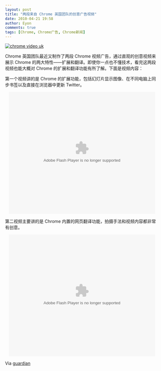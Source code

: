 ```yaml
---
layout: post
title: "两段来自 Chrome 英国团队的创意广告视频"
date: 2010-04-21 19:58
author: Eyon
comments: true
tags: [Chrome, Chrome广告, Chrome新闻]
---
```

<a href="http://img.chromi.org/2010/04/chrome-video-uk.png">![](http://img.chromi.org/2010/04/chrome-video-uk-550x329.png "chrome video uk")</a>

Chrome 英国团队最近又制作了两段 Chrome 视频广告，通过直观的创意视频来展示 Chrome 的两大特性——扩展和翻译。即使你一点也不懂技术，看完这两段视频也能大概对 Chrome 的扩展和翻译功能有所了解。下面是视频内容：<!--more-->

第一个视频讲的是 Chrome 的扩展功能，包括幻灯片显示图像、在不同电脑上同步书签以及直接在浏览器中更新 Twitter。

<p style="text-align: center;"><embed src='http://player.youku.com/player.php/sid/XMTY2OTIxNTAw/v.swf' quality='high' width='480' height='400' align='middle' allowScriptAccess='sameDomain' type='application/x-shockwave-flash'></embed>


第二视频主要讲的是 Chrome 内置的网页翻译功能，拍摄手法和视频内容都非常有创意。

<p style="text-align: center;"><embed src='http://player.youku.com/player.php/sid/XMTY2OTE4OTIw/v.swf' quality='high' width='480' height='400' align='middle' allowScriptAccess='sameDomain' type='application/x-shockwave-flash'></embed>


Via [guardian](http://www.guardian.co.uk/media/2010/apr/20/google-chrome-ads)
